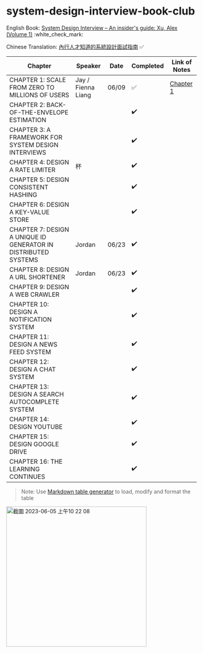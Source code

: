 # system-design-interview-book-club
English Book: [System Design Interview – An insider's guide: Xu, Alex (Volume 1)](https://github.com/G33kzD3n/Catalogue/blob/master/System%20Design%20Interview%20An%20Insider%E2%80%99s%20Guide%20by%20Alex%20Xu%20(z-lib.org).pdf) :white_check_mark:

Chinese Translation: [內行人才知道的系統設計面試指南](https://www.books.com.tw/products/0010903454) :white_check_mark:

| Chapter                                                        | Speaker            | Date  | Completed          | Link of Notes                  |
|----------------------------------------------------------------|--------------------|-------|--------------------|--------------------------------|
| CHAPTER 1: SCALE FROM ZERO TO MILLIONS OF USERS                | Jay / Fienna Liang | 06/09 | :white_check_mark: | [Chapter 1](notes/chapter_1.md) |
| CHAPTER 2: BACK-OF-THE-ENVELOPE ESTIMATION                     |                    |       | :heavy_check_mark: |                                |
| CHAPTER 3: A FRAMEWORK FOR SYSTEM DESIGN INTERVIEWS            |                    |       | :heavy_check_mark: |                                |
| CHAPTER 4: DESIGN A RATE LIMITER                               | 杯                 |       | :heavy_check_mark: |                                |
| CHAPTER 5: DESIGN CONSISTENT HASHING                           |                    |       | :heavy_check_mark: |                                |
| CHAPTER 6: DESIGN A KEY-VALUE STORE                            |                    |       | :heavy_check_mark: |                                |
| CHAPTER 7: DESIGN A UNIQUE ID GENERATOR IN DISTRIBUTED SYSTEMS | Jordan             | 06/23 | :heavy_check_mark: |                                |
| CHAPTER 8: DESIGN A URL SHORTENER                              | Jordan             | 06/23 | :heavy_check_mark: |                                |
| CHAPTER 9: DESIGN A WEB CRAWLER                                |                    |       | :heavy_check_mark: |                                |
| CHAPTER 10: DESIGN A NOTIFICATION SYSTEM                       |                    |       | :heavy_check_mark: |                                |
| CHAPTER 11: DESIGN A NEWS FEED SYSTEM                          |                    |       | :heavy_check_mark: |                                |
| CHAPTER 12: DESIGN A CHAT SYSTEM                               |                    |       | :heavy_check_mark: |                                |
| CHAPTER 13: DESIGN A SEARCH AUTOCOMPLETE SYSTEM                |                    |       | :heavy_check_mark: |                                |
| CHAPTER 14: DESIGN YOUTUBE                                     |                    |       | :heavy_check_mark: |                                |
| CHAPTER 15: DESIGN GOOGLE DRIVE                                |                    |       | :heavy_check_mark: |                                |
| CHAPTER 16: THE LEARNING CONTINUES                             |                    |       | :heavy_check_mark: |                                |

> Note: Use [Markdown table generator](https://www.tablesgenerator.com/markdown_tables) to load, modify and format the table

<img width="371" alt="截圖 2023-06-05 上午10 22 08" src="https://github.com/warren30815/system-design-interview-book-club/assets/36834814/c634e1e9-f1e3-46af-95b6-1ae14bc3887a">
